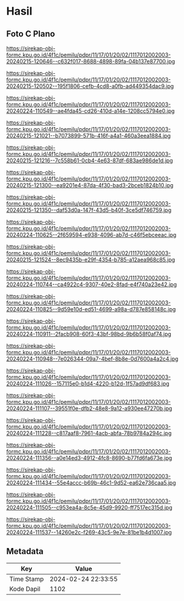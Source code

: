# Hasil

## Foto C Plano

https://sirekap-obj-formc.kpu.go.id/4f1c/pemilu/pdpr/11/17/01/20/02/1117012002003-20240215-120646--c632f017-8688-4898-89fa-04b137e87700.jpg

https://sirekap-obj-formc.kpu.go.id/4f1c/pemilu/pdpr/11/17/01/20/02/1117012002003-20240215-120502--195f1806-cefb-4cd8-a0fb-ad449354dac9.jpg

https://sirekap-obj-formc.kpu.go.id/4f1c/pemilu/pdpr/11/17/01/20/02/1117012002003-20240224-110549--ae4fda45-cd26-410d-a14e-1208cc5794e0.jpg

https://sirekap-obj-formc.kpu.go.id/4f1c/pemilu/pdpr/11/17/01/20/02/1117012002003-20240215-121021--b7073899-571b-416f-a4a1-460a3eea1884.jpg

https://sirekap-obj-formc.kpu.go.id/4f1c/pemilu/pdpr/11/17/01/20/02/1117012002003-20240215-121216--7c558b61-0cb4-4e63-87df-683ae986de1d.jpg

https://sirekap-obj-formc.kpu.go.id/4f1c/pemilu/pdpr/11/17/01/20/02/1117012002003-20240215-121300--ea9201e4-87da-4f30-bad3-2bceb1824b10.jpg

https://sirekap-obj-formc.kpu.go.id/4f1c/pemilu/pdpr/11/17/01/20/02/1117012002003-20240215-121350--daf53d0a-147f-43d5-b40f-3ce5df746759.jpg

https://sirekap-obj-formc.kpu.go.id/4f1c/pemilu/pdpr/11/17/01/20/02/1117012002003-20240224-110625--2f659594-e938-4096-ab7d-c46f5ebceeac.jpg

https://sirekap-obj-formc.kpu.go.id/4f1c/pemilu/pdpr/11/17/01/20/02/1117012002003-20240215-121524--8ec9435b-e29f-4354-b785-a12aea968c85.jpg

https://sirekap-obj-formc.kpu.go.id/4f1c/pemilu/pdpr/11/17/01/20/02/1117012002003-20240224-110744--ca4922c4-9307-40e2-8fad-e4f740a23e42.jpg

https://sirekap-obj-formc.kpu.go.id/4f1c/pemilu/pdpr/11/17/01/20/02/1117012002003-20240224-110825--9d59e10d-ed51-4699-a98a-d787e858148c.jpg

https://sirekap-obj-formc.kpu.go.id/4f1c/pemilu/pdpr/11/17/01/20/02/1117012002003-20240224-110911--2facb908-60f3-43bf-98bd-9b6b58f0af74.jpg

https://sirekap-obj-formc.kpu.go.id/4f1c/pemilu/pdpr/11/17/01/20/02/1117012002003-20240224-110948--7e026344-09a7-4bef-8b8e-0d7600a4a2c4.jpg

https://sirekap-obj-formc.kpu.go.id/4f1c/pemilu/pdpr/11/17/01/20/02/1117012002003-20240224-111026--157115e0-b1d4-4220-b12d-1f57ad9df683.jpg

https://sirekap-obj-formc.kpu.go.id/4f1c/pemilu/pdpr/11/17/01/20/02/1117012002003-20240224-111107--39551f0e-dfb2-48e8-9a12-a930ee47270b.jpg

https://sirekap-obj-formc.kpu.go.id/4f1c/pemilu/pdpr/11/17/01/20/02/1117012002003-20240224-111228--c817aaf8-7961-4acb-abfa-78b9784a294c.jpg

https://sirekap-obj-formc.kpu.go.id/4f1c/pemilu/pdpr/11/17/01/20/02/1117012002003-20240224-111356--a0e14ed3-4912-4fc8-8690-b77fd6fa673e.jpg

https://sirekap-obj-formc.kpu.go.id/4f1c/pemilu/pdpr/11/17/01/20/02/1117012002003-20240224-111434--55e4accc-b69b-46c1-9d52-ea62e736caa5.jpg

https://sirekap-obj-formc.kpu.go.id/4f1c/pemilu/pdpr/11/17/01/20/02/1117012002003-20240224-111505--c953ea4a-8c5e-45d9-9920-ff7517ec315d.jpg

https://sirekap-obj-formc.kpu.go.id/4f1c/pemilu/pdpr/11/17/01/20/02/1117012002003-20240224-111537--14260e2c-f269-43c5-9e7e-81be1b4d1007.jpg


## Metadata

| Key        | Value               |
| ---------- | ------------------- |
| Time Stamp | 2024-02-24 22:33:55 |
| Kode Dapil | 1102                |



